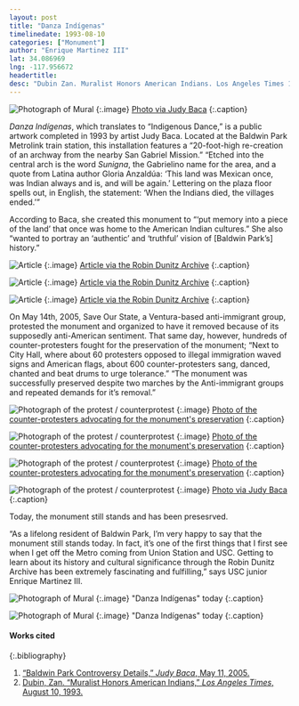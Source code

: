 ```yaml
---
layout: post
title: "Danza Indígenas"
timelinedate: 1993-08-10
categories: ["Monument"]
author: "Enrique Martinez III"
lat: 34.086969
lng: -117.956672
headertitle:
desc: "Dubin Zan. Muralist Honors American Indians. Los Angeles Times 10 Aug. 1993"
---
```


![Photograph of Mural](images/danza.jpg)
   {:.image}
[Photo via Judy Baca](http://www.judybaca.com/artist/portfolio/danzas-indigenious/)
   {:.caption}

*Danza Indígenas*, which translates to “Indigenous Dance,” is a public artwork completed in 1993 by artist Judy Baca. Located at the Baldwin Park Metrolink train station, this installation features a “20-foot-high re-creation of an archway from the nearby San Gabriel Mission.” “Etched into the central arch is the word *Sunigna*, the Gabrielino name for the area, and a quote from Latina author Gloria Anzaldúa: ‘This land was Mexican once, was Indian always and is, and will be again.’ Lettering on the plaza floor spells out, in English, the statement: ‘When the Indians died, the villages ended.’”

According to Baca, she created this monument to “‘put memory into a piece of the land’ that once was home to the American Indian cultures.” She also “wanted to portray an ‘authentic’ and ‘truthful’ vision of [Baldwin Park’s] history.”

![Article](images/obj17_00.jpg)
   {:.image}
[Article via the Robin Dunitz Archive](https://visualizela.github.io/dunitzarchive/dunitzproject/obj17/)
   {:.caption}

![Article](images/obj17_01.jpg)
   {:.image}
[Article via the Robin Dunitz Archive](https://visualizela.github.io/dunitzarchive/dunitzproject/obj17/)
   {:.caption}

![Article](images/obj17_02.jpg)
   {:.image}
[Article via the Robin Dunitz Archive](https://visualizela.github.io/dunitzarchive/dunitzproject/obj17/)
   {:.caption}

On May 14th, 2005, Save Our State, a Ventura-based anti-immigrant group, protested the monument and organized to have it removed because of its supposedly anti-American sentiment. That same day, however, hundreds of counter-protesters fought for the preservation of the monument; “Next to City Hall, where about 60 protesters opposed to illegal immigration waved signs and American flags, about 600 counter-protesters sang, danced, chanted and beat drums to urge tolerance.” “The monument was successfully preserved despite two marches by the Anti-immigrant groups and repeated demands for it’s removal.”

![Photograph of the protest / counterprotest](images/protest.jpg)
   {:.image}
[Photo of the counter-protesters advocating for the monument's preservation](http://www.judybaca.com/artist/art/danzaindigenas/)
   {:.caption}

![Photograph of the protest / counterprotest](images/protest2.jpg)
   {:.image}
[Photo of the counter-protesters advocating for the monument's preservation](http://www.judybaca.com/artist/art/danzaindigenas/)
   {:.caption}

![Photograph of the protest / counterprotest](images/protest3.jpg)
   {:.image}
[Photo of the counter-protesters advocating for the monument's preservation](http://www.judybaca.com/artist/art/danzaindigenas/)
   {:.caption}

![Photograph of the protest / counterprotest](images/protest4.jpg)
   {:.image}
[Photo via Judy Baca](http://www.judybaca.com/artist/portfolio/danzas-indigenious/)
   {:.caption}
   
Today, the monument still stands and has been presesrved.

“As a lifelong resident of Baldwin Park, I’m very happy to say that the monument still stands today. In fact, it’s one of the first things that I first see when I get off the Metro coming from Union Station and USC. Getting to learn about its history and cultural significance through the Robin Dunitz Archive has been extremely fascinating and fulfilling,” says USC junior Enrique Martinez III.

![Photograph of Mural](images/dubin1.png)
   {:.image}
"Danza Indígenas" today
   {:.caption}

![Photograph of Mural](images/dubin2.png)
   {:.image}
"Danza Indígenas" today
   {:.caption}

#### Works cited

{:.bibliography}
1. [“Baldwin Park Controversy Details,” *Judy Baca*, May 11, 2005.](http://www.judybaca.com/artist/baldwin-park-controversy-details/)
2. [Dubin, Zan. “Muralist Honors American Indians,” *Los Angeles Times*, August 10, 1993.](https://visualizela.github.io/dunitzarchive/dunitzproject/obj17/)
